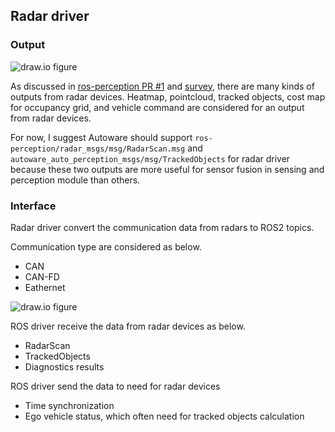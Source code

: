 

## Radar driver

### Output

![draw.io figure](https://raw.githubusercontent.com/scepter914/autoware-radar-architecture-proposal/8d5c15628518173570d3dc16fc8347b1c2346747/sensing/figure/radar_driver.drawio.svg)

As discussed in [ros-perception PR #1](https://github.com/ros-perception/radar_msgs/pull/1) and [survey](https://github.com/radarAaron/radar_msgs/blob/master/ROS%20Message%20format%20comparison.xlsx), there are many kinds of outputs from radar devices.
Heatmap, pointcloud, tracked objects, cost map for occupancy grid, and vehicle command are considered for an output from radar devices.

For now, I suggest Autoware should support `ros-perception/radar_msgs/msg/RadarScan.msg` and `autoware_auto_perception_msgs/msg/TrackedObjects` for radar driver because these two outputs are more useful for sensor fusion in sensing and perception module than others.

### Interface

Radar driver convert the communication data from radars to ROS2 topics.

Communication type are considered as below.

- CAN
- CAN-FD
- Eathernet

![draw.io figure](https://raw.githubusercontent.com/scepter914/autoware-radar-architecture-proposal/main/sensing/figure/radar_communication.drawio.svg)

ROS driver receive the data from radar devices as below.

- RadarScan
- TrackedObjects
- Diagnostics results

ROS driver send the data to need for radar devices

- Time synchronization
- Ego vehicle status, which often need for tracked objects calculation
